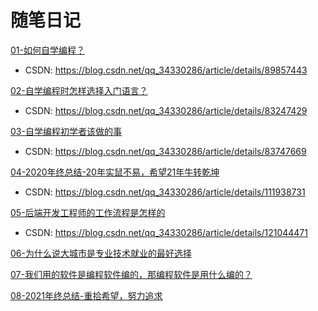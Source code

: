 # 随笔日记

[01-如何自学编程？](./doc/02.md)

- CSDN: <https://blog.csdn.net/qq_34330286/article/details/89857443>

[02-自学编程时怎样选择入门语言？](./doc/02.md)

- CSDN: <https://blog.csdn.net/qq_34330286/article/details/83247429>

[03-自学编程初学者该做的事](./doc/08.md)

- CSDN: <https://blog.csdn.net/qq_34330286/article/details/83747669>

[04-2020年终总结-20年实鼠不易，希望21年牛转乾坤](./doc/14.md)

- CSDN: <https://blog.csdn.net/qq_34330286/article/details/111938731>

[05-后端开发工程师的工作流程是怎样的](./doc/19.md)

- CSDN: <https://blog.csdn.net/qq_34330286/article/details/121044471>

[06-为什么说大城市是专业技术就业的最好选择](./doc/22.md)

[07-我们用的软件是编程软件编的，那编程软件是用什么编的？](./doc/23.md)

[08-2021年终总结-重拾希望，努力追求](./doc/56.md)

